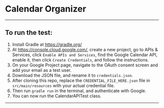 # Calendar Organizer

*** 

## To run the test:
1. Install Gradle at https://gradle.org/
2. At https://console.cloud.google.com/, create a new project, go to APIs & Services, click `Enable APIs and Services`,
find the Google Calendar API, enable it, then click `Create Credentials`, and follow the instructions.
3. On your Google Project page, navigate to the OAuth consent screen and add your email as a test user.
2. Download the JSON file, and rename it to `credentials.json`.
3. After cloning this repo, replace the `CREDENTIAL_FILE_HERE.json` file in `src/main/resources` with your actual credential
file.
4. Then run `gradle run` in the terminal, and authenticate with Google.
5. You can now run the CalendarAPITest class.

***